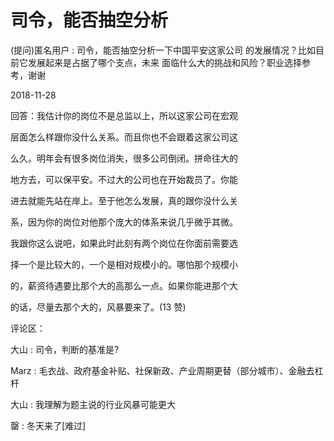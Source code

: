# 司令，能否抽空分析

(提问)匿名用户 : 司令，能否抽空分析一下中国平安这家公司 的发展情况？比如目前它发展起来是占据了哪个支点，未来 面临什么大的挑战和风险？职业选择参考，谢谢

2018-11-28

回答：我估计你的岗位不是总监以上，所以这家公司在宏观

层面怎么样跟你没什么关系。而且你也不会跟着这家公司这

么久。明年会有很多岗位消失，很多公司倒闭。拼命往大的

地方去，可以保平安。不过大的公司也在开始裁员了。你能

进去就能先站在岸上。至于他怎么发展，真的跟你没什么关

系，因为你的岗位对他那个庞大的体系来说几乎微乎其微。

我跟你这么说吧，如果此时此刻有两个岗位在你面前需要选

择一个是比较大的，一个是相对规模小的。哪怕那个规模小

的，薪资待遇要比那个大的高那么一点。如果你能进那个大

的话，尽量去那个大的，风暴要来了。(13 赞)

评论区：

大山 : 司令，判断的基准是?

Marz : 毛衣战、政府基金补贴、社保新政、产业周期更替（部分城市）、金融去杠杆

大山 : 我理解为题主说的行业风暴可能更大

罄 : 冬天来了[难过]